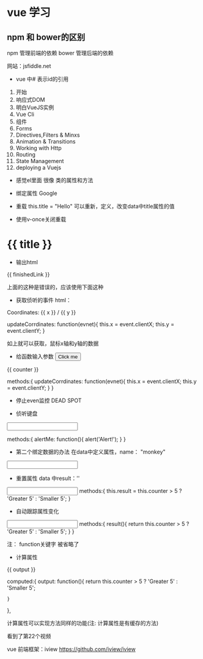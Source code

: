 # vue 学习

## npm 和 bower的区别

npm 管理前端的依赖
bower 管理后端的依赖

网站：jsfiddle.net


+ vue 中# 表示id的引用

1. 开始
2. 响应式DOM
3. 明白VueJS实例
4. Vue Cli
5. 组件
6. Forms
7. Directives,Filters & Minxs
8. Animation & Transitions
9. Working with Http
10. Routing
11. State Management
12. deploying a Vuejs


+ 感觉el里面 很像 类的属性和方法


+ 绑定属性
<a v-bind:href="link">Google</a>  

+ 重载
this.title = "Hello"
可以重新，定义，改变data中title属性的值

+ 使用v-once关闭重载
<h1 v-once>{{ title }}</h1>


+ 输出html
<p>{{ finishedLink }}</p>

上面的这种是错误的，应该使用下面这种

+ 获取侦听的事件
html：
<p v-on:mousemove="updateCorrdinates">Coordinates: {{ x }} / {{ y }}</p>


updateCorrdinates: function(evnet){
this.x = event.clientX;
this.y = event.clientY;
}

如上就可以获取，鼠标x轴和y轴的数据

+ 给函数输入参数
<button v-on:click="increase(2, $event)">Click me</button>
<p>{{ counter }}</p>
methods:{
    updateCorrdinates: function(evnet){
    this.x = event.clientX;
    this.y = event.clientY;
    }
}

+ 停止even监控
<span v-on:mousemove.stop="">DEAD SPOT </span>

+ 侦听键盘
<input type="text" v-on:keyup.enter.space="alertMe">

methods:{
    alertMe: function(){
      	alert('Alert!');
    }
}

+ 第二个绑定数据的办法
在data中定义属性，name： "monkey"

<input type="text" v-model="name">


+ 重置属性
data 中result：''
<input type="text" v-model="result">
methods:{
      this.result = this.counter > 5 ? 'Greater 5' : 'Smaller 5';
}


+ 自动跟踪属性变化
<input type="text" v-model="result()">
methods:{
    result(){
    	return this.counter > 5 ? 'Greater 5' : 'Smaller 5';
    }
}

注： function关键字 被省略了

+ 计算属性
<p>{{ output }}</p>

  computed:{
  	output: function(){
    	    return this.counter > 5 ? 'Greater 5' : 'Smaller 5';

    }
  },

计算属性可以实现方法同样的功能(注: 计算属性是有缓存的方法)

看到了第22个视频

vue 前端框架：iview
https://github.com/iview/iview
